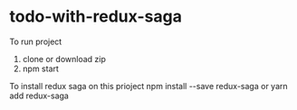 # todo-with-redux-saga
To run project
1. clone or download zip
2. npm start

To install redux saga on this prioject
  npm install --save redux-saga 
  or 
  yarn add redux-saga

  
